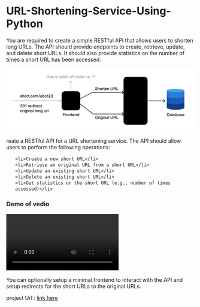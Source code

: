 # URL-Shortening-Service-Using-Python

<p>You are required to create a simple RESTful API that allows users to shorten long URLs. The API should provide endpoints to create, retrieve, update, and delete short URLs. It should also provide statistics on the number of times a short URL has been accessed.</p>
<img src = "./url-shortener-architecture-u72mu.png" />

<p>
	reate a RESTful API for a URL shortening service. The API should allow users to perform the following operations:

</p>
<ul>

	<li>Create a new short URL</li>
	<li>Retrieve an original URL from a short URL</li>
	<li>Update an existing short URL</li>
	<li>Delete an existing short URL</li>
	<li>Get statistics on the short URL (e.g., number of times accessed)</li>
</ul>

<h3>Demo of vedio</h3>

![Project Intro](./vedio.mp4)


<p>You can optionally setup a minimal frontend to interact with the API and setup redirects for the short URLs to the original URLs.</p>


<p>project Url : <a href="https://roadmap.sh/projects/url-shortening-service">link here</a></p>